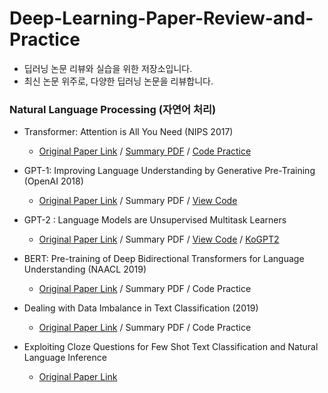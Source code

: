 # Deep-Learning-Paper-Review-and-Practice

* 딥러닝 논문 리뷰와 실습을 위한 저장소입니다.
* 최신 논문 위주로, 다양한 딥러닝 논문을 리뷰합니다.

### Natural Language Processing (자연어 처리)
* Transformer: Attention is All You Need (NIPS 2017)
  * [Original Paper Link](https://arxiv.org/abs/1706.03762) / [Summary PDF](https://github.com/gyqls/Deep-Learning-Paper-Review-and-Practice/blob/main/paper_review_notes/Transformer(Attention%20is%20All%20You%20Need).pdf) / [Code Practice](https://github.com/gyqls/Deep-Learning-Paper-Review-and-Practice/blob/main/code_practices/LANGUAGE%20MODELING%20WITH%20NN.TRANSFORMER%20AND%20TORCHTEXT.ipynb)
* GPT-1: Improving Language Understanding by Generative Pre-Training (OpenAI 2018)
  * [Original Paper Link](https://www.cs.ubc.ca/~amuham01/LING530/papers/radford2018improving.pdf) / Summary PDF / [View Code](https://openai.com/blog/language-unsupervised/)
* GPT-2 : Language Models are Unsupervised Multitask Learners
  * [Original Paper Link](https://cdn.openai.com/better-language-models/language_models_are_unsupervised_multitask_learners.pdf) / Summary PDF / [View Code](https://github.com/openai/gpt-2) / [KoGPT2](https://github.com/skt-ai/kogpt2?utm_medium=social&utm_source=medium&utm_campaign=everyone%20ai&utm_content=kogpt2)
* BERT: Pre-training of Deep Bidirectional Transformers for Language Understanding (NAACL 2019)
  * [Original Paper Link](https://arxiv.org/abs/1810.04805) / Summary PDF / Code Practice


* Dealing with Data Imbalance in Text Classification (2019)
  * [Original Paper Link](https://www.sciencedirect.com/science/article/pii/S1877050919314152?via%3Dihub) / Summary PDF / Code Practice
* Exploiting Cloze Questions for Few Shot Text Classification and Natural Language Inference
  * [Original Paper Link](https://arxiv.org/pdf/2001.07676v3.pdf)
